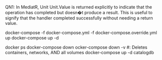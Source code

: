 QN1:
In MediatR, Unit Unit.Value is returned explicitly to indicate that the operation has completed but doesn�t produce a result. 
This is useful to signify that the handler completed successfully without needing a return value.



docker-compose -f docker-compose.yml -f docker-compose.override.yml up 
docker-compose up -d

docker ps
docker-compose down
ocker-compose down -v   #: Deletes containers, networks, AND all volumes 
docker-compose up -d catalogdb